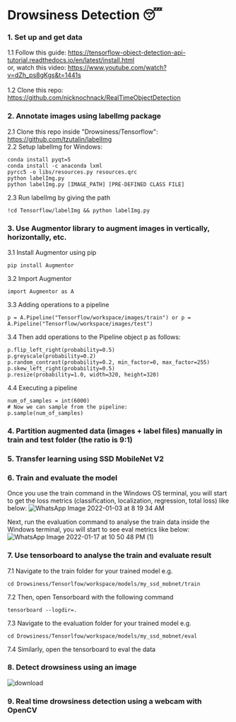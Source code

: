 # Drowsiness Detection 😴

### 1. Set up and get data
1.1 Follow this guide: https://tensorflow-object-detection-api-tutorial.readthedocs.io/en/latest/install.html <br />
or, watch this video: https://www.youtube.com/watch?v=dZh_ps8gKgs&t=1441s <br /> <br />
1.2 Clone this repo: https://github.com/nicknochnack/RealTimeObjectDetection <br />
### 2. Annotate images using labelImg package
2.1 Clone this repo inside "Drowsiness/Tensorflow": https://github.com/tzutalin/labelImg <br />
2.2 Setup labelImg for Windows:
```
conda install pyqt=5
conda install -c anaconda lxml
pyrcc5 -o libs/resources.py resources.qrc
python labelImg.py
python labelImg.py [IMAGE_PATH] [PRE-DEFINED CLASS FILE]
```
2.3 Run labelImg by giving the path
```
!cd Tensorflow/labelImg && python labelImg.py
```
### 3. Use Augmentor library to augment images in vertically, horizontally, etc.
3.1 Install Augmentor using pip
```
pip install Augmentor
```
3.2 Import Augmentor
```
import Augmentor as A
```
3.3 Adding operations to a pipeline
```
p = A.Pipeline("Tensorflow/workspace/images/train") or p = A.Pipeline("Tensorflow/workspace/images/test")
```
3.4 Then add operations to the Pipeline object p as follows:
```
p.flip_left_right(probability=0.5)
p.greyscale(probability=0.2)
p.random_contrast(probability=0.2, min_factor=0, max_factor=255)
p.skew_left_right(probability=0.5)
p.resize(probability=1.0, width=320, height=320)
```
4.4 Executing a pipeline
```
num_of_samples = int(6000)
# Now we can sample from the pipeline:
p.sample(num_of_samples)
```
### 4. Partition augmented data (images + label files) manually in train and test folder (the ratio is 9:1) 
### 5. Transfer learning using SSD MobileNet V2 
### 6. Train and evaluate the model
Once you use the train command in the Windows OS terminal, you will start to get the loss metrics (classification, localization, regression, total loss) like below:
![WhatsApp Image 2022-01-03 at 8 19 34 AM](https://user-images.githubusercontent.com/89456649/170283125-80223108-7f64-436c-8cf0-5f552551f98b.jpeg)

Next, run the evaluation command to analyse the train data inside the Windows terminal, you will start to see eval metrics like below:
![WhatsApp Image 2022-01-17 at 10 50 48 PM (1)](https://user-images.githubusercontent.com/89456649/170283473-7b86fdf2-d929-4654-8b96-e6b19ab196d5.jpeg)
### 7. Use tensorboard to analyse the train and evaluate result
7.1 Navigate to the train folder for your trained model e.g.
```
cd Drowsiness/Tensorlfow/workspace/models/my_ssd_mobnet/train
```
7.2 Then, open Tensorboard with the following command
```
tensorboard --logdir=.
```
7.3 Navigate to the evaluation folder for your trained model e.g.
```
cd Drowsiness/Tensorlfow/workspace/models/my_ssd_mobnet/eval
```
7.4 Similarly, open the tensorboard to eval the data
### 8. Detect drowsiness using an image
![download](https://user-images.githubusercontent.com/89456649/170284542-86634dfe-3c03-4955-8ef6-6a5f741369e4.png)
### 9. Real time drowsiness detection using a webcam with OpenCV 
